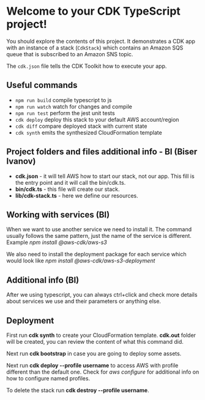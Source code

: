 # Welcome to your CDK TypeScript project!

You should explore the contents of this project. It demonstrates a CDK app with an instance of a stack (`CdkStack`)
which contains an Amazon SQS queue that is subscribed to an Amazon SNS topic.

The `cdk.json` file tells the CDK Toolkit how to execute your app.

## Useful commands

- `npm run build` compile typescript to js
- `npm run watch` watch for changes and compile
- `npm run test` perform the jest unit tests
- `cdk deploy` deploy this stack to your default AWS account/region
- `cdk diff` compare deployed stack with current state
- `cdk synth` emits the synthesized CloudFormation template

## Project folders and files additional info - BI (Biser Ivanov)

- **cdk.json** - it will tell AWS how to start our stack, not our app. This fill is the entry point and it will call the bin/cdk.ts.
- **bin/cdk.ts** - this file will create our stack.
- **lib/cdk-stack.ts** - here we define our resources.

## Working with services (BI)

When we want to use another service we need to install it. The command usually follows the same pattern, just the name of the service is different. Example _npm install @aws-cdk/aws-s3_

We also need to install the deployment package for each service which would look like _npm install @aws-cdk/aws-s3-deployment_

## Additional info (BI)

After we using typescript, you can always ctrl+click and check more details about services we use and their parameters or anything else.

## Deployment

First run **cdk synth** to create your CloudFormation template. **cdk.out** folder will be created, you can review the content of what this command did.

Next run **cdk bootstrap** in case you are going to deploy some assets.

Next run **cdk deploy --profile username** to access AWS with profile different than the default one. Check for _aws configure_ for additional info on how to configure named profiles.

To delete the stack run **cdk destroy --profile username**.
